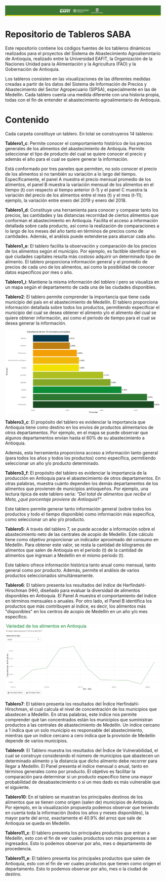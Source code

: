 ![](logo.jpeg)

# Repositorio de Tableros SABA

Este repositorio contiene los códigos fuentes de los tableros dinámicos realizados para el proyectos del Sistema de Abastecimiento Agroaliemntario de Antioquia, realizado entre la Universidad EAFIT, la Organización de la Naciones Unidad para la Alimentación y la Agricultura (FAO) y la Gobernación de Antioquia.

Los tableros consisten en las visualizaciones de las diferentes medidas creadas a partir de los datos del Sistema de Información de Precios y Abastecimiento del Sector Agropecuario (SIPSA), especialmente en las de Medellín. Cada tablero cuenta una medida diferente con una historia propia, todas con el fin de entender el abastecimiento agroalimentario de Antioquia.

# Contenido

Cada carpeta constituye un tablero. En total se construyeros 14 tableros:

**Tablero1_c**: Permite conocer el comportamiento histórico de los precios generales de los alimentos del abastecimiento de Antioquia. Permite seleccionar el tipo de producto del cual se quiere conocer el precio y además el año para el cual se quiere generar la información.

Está conformado por tres paneles que permiten, no solo conocer el precio de los alimentos si no también su variación a lo largo del tiempo. Específicamente, el panel A muestra el precio mensual promedio de los alimentos, el panel B muestra la variación mensual de los alimentos en el tiempo (t) con respecto al tiempo anterior (t-1) y el panel C muestra la variación del precio de los alimentos entre el mes (t) y el mes (t-11); ejemplo, la variación entre enero del 2019 y enero del 2018.

**Tablero1_d**: Constituye una herramienta para conocer y comparar tanto los precios, las cantidades y las distancias recorridad de ciertos alimentos que conforman el abastecimiento en Antioquia. Facilita el acceso a información detallada sobre cada producto, así como la realización de comparaciones a lo largo de los meses del año tanto en términos de precios como de cantidades. Además, el análisis puede extenderse para abarcar cada año.

**Tablero1_e**: El tablero facilita la observación y comparación de los precios de los alimentos según el municipio. Por ejemplo, es factible identificar en qué ciudades capitales resulta más costoso adquirir un determinado tipo de alimento. El tablero proporciona información general y el promedio de precios de cada uno de los alimentos, así como la posibilidad de conocer datos específicos por mes o año.

**Tablero1_i**: Mantiene la misma información del *tablero i* pero se visualiza en un mapa según el departamento de cada una de las ciudades disponibles.

**Tablero2**: El tablero permite comprender la importancia que tiene cada municipio del país en el abastecimiento de Medellín. El tablero proporciona información detallada sobre todos los productos, permitiendo especificar el municipio del cual se desea obtener el alimento y/o el alimento del cual se quiere obtener información, así como el periodo de tiempo para el cual se desea generar la información.

![Previsualización](Tablero_2/grafica_principales_municipios_traen_2024-05-02.png)

**Tablero3_c**: El propósito del tablero es evidenciar la importancia que Antioquia tiene como destino en los envíos de productos alimentarios de otros departamentos. Por ejemplo, en el mapa se puede observar que algunos departamentos envían hasta el 60% de su abastecimiento a Antioquia.

Además, esta herramienta proporciona acceso a información tanto general (para todos los años y todos los productos) como específica, permitiendo seleccionar un año y/o producto determinado.

**Tablero3_f**: El propósito del tablero es evidenciar la importancia de la producción en Antioquia para el abastecimiento de otros departamentos. En otras palabras, muestra cuánto dependen los demás departamentos de los alimentos que provienen de municipios antioqueños. Por ejemplo, una lectura típica de este tablero sería: *"Del total de alimentos que recibe el Meta, ¿qué porcentaje proviene de Antioquia?"*.

Este tablero permite generar tanto información general (sobre todos los productos y todo el tiempo disponible) como información más específica, como seleccionar un año y/o producto.

**Tablero5**: A través del tablero 7, se puede acceder a información sobre el abastecimiento neto de las centrales de acopio de Medellín. Este cálculo tiene como objetivo proporcionar un indicador aproximado del consumo en Medellín. Para obtener este valor, se resta la cantidad de kilogramos de alimentos que salen de Antioquia en el periodo (t) de la cantidad de alimentos que ingresan a Medellín en el mismo periodo (t).

Este tablero ofrece información histórica tanto anual como mensual, tanto general como por producto. Además, permite el análisis de varios productos seleccionados simultáneamente.

**Tablero6**: El tablero presenta los resultados del índice de Herfindahl-Hirschman (HH), diseñado para evaluar la diversidad de alimentos disponibles en Antioquia. El Panel A muestra el comportamiento del índice en términos mensuales o anuales. Por otro lado, el Panel B identifica los productos que más contribuyen al índice, es decir, los alimentos más "disponibles" en los centros de acopio de Medellín en un año y/o mes especifico.

![Previsualización](Tablero6/preview_tablero.png)

**Tablero7**: El tablero presenta los resultados del Índice Herfindahl-Hirschman, el cual calcula el nivel de concentración de los municipios que abastecen a Medellín. En otras palabras, este índice nos permite comprender qué tan concentrados están los municipios que suministran productos a las centrales de abastecimiento de Medellín. Un índice cercano a 1 indica que un solo municipio es responsable del abastecimiento, mientras que un índice cercano a cero indica que la provisión de Medellín depende de varios municipios.

**Tablero9**: El Tablero muestra los resultados del Índice de Vulnerabilidad, el cual se construye considerando el número de municipios que abastecen un determinado alimento y la distancia que dicho alimento debe recorrer para llegar a Medellín. El Panel presenta el índice mensual o anual, tanto en términos generales como por producto. El objetivo es facilitar la comparación para determinar si un producto específico tiene una mayor probabilidad de desabastecimiento o si un mes dado es más vulnerable que el siguiente.

**Tablero10**: En el tablero se muestran los principales destinos de los alimentos que se tienen como origen (salen de) municipios de Antioquia. Por ejemplo, en la visualización propuesta podemos observar que teniendo en cuenta toda la información (todos los años y meses disponibles), la mayor parte del arroz, exactamente el 40.9% del arroz que sale de Antioquia se queda en Medellín.

**Tablero11_c**: El tablero presenta los principales productos que entran a Medellín, esto con el fin de ver cuales productos son más propensos a ser ingresados. Esto lo podemos observar por año, mes o departamento de procedencia.

**Tablero11_e**: El tablero presenta los principales productos que salen de Antioquia, esto con el fin de ver cuales productos que tienen como origen el departamento. Esto lo podemos observar por año, mes o la ciudad de destino.

